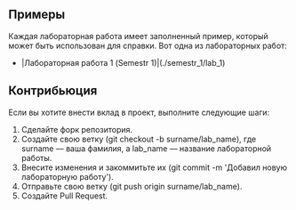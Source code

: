 ## Примеры

Каждая лабораторная работа имеет заполненный пример, который может быть использован для справки. Вот одна из лабораторных работ:

- |Лабораторная работа 1 (Semestr 1)|(./semestr_1/lab_1)
  
## Контрибьюция

Если вы хотите внести вклад в проект, выполните следующие шаги:

1. Сделайте форк репозитория.
2. Создайте свою ветку (git checkout -b surname/lab_name), где surname — ваша фамилия, а lab_name — название лабораторной работы.
3. Внесите изменения и закоммитьте их (git commit -m 'Добавил новую лабораторную работу').
4. Отправьте свою ветку (git push origin surname/lab_name).
5. Создайте Pull Request.

